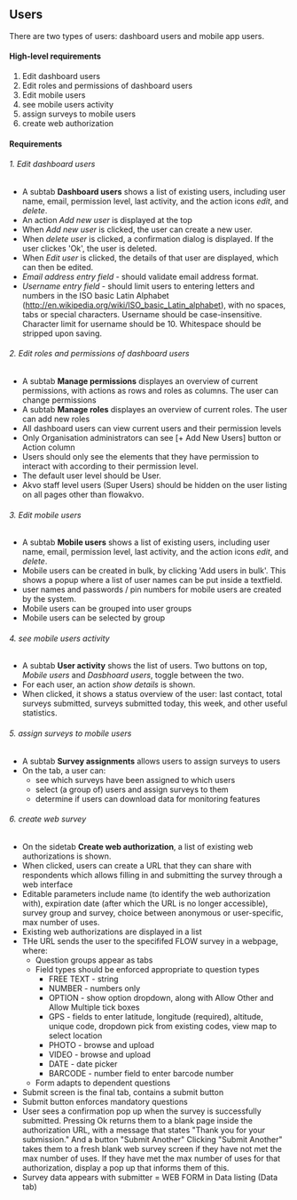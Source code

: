 ## Users

There are two types of users: dashboard users and mobile app users.

#### High-level requirements
1. Edit dashboard users
2. Edit roles and permissions of dashboard users
3. Edit mobile users
4. see mobile users activity
5. assign surveys to mobile users
6. create web authorization

#### Requirements

###### 1. Edit dashboard users
* A subtab __Dashboard users__ shows a list of existing users, including user name, email, permission level, last activity, and the action icons *edit*, and *delete*. 
* An action *Add new user* is displayed at the top
* When *Add new user* is clicked, the user can create a new user.
* When *delete user* is clicked, a confirmation dialog is displayed. If the user clickes 'Ok', the user is deleted.
* When *Edit user* is clicked, the details of that user are displayed, which can then be edited.
* *Email address entry field* - should validate email address format.
* *Username entry field* - should limit users to entering letters and numbers in the ISO basic Latin Alphabet (http://en.wikipedia.org/wiki/ISO_basic_Latin_alphabet), with no spaces, tabs or special characters. Username should be case-insensitive. Character limit for username should be 10. Whitespace should be stripped upon saving.


###### 2. Edit roles and permissions of dashboard users
* A subtab __Manage permissions__ displayes an overview of current permissions, with actions as rows and roles as columns. The user can change permissions
* A subtab __Manage roles__ displayes an overview of current roles. The user can add new roles
* All dashboard users can view current users and their permission levels
* Only Organisation administrators can see [+ Add New Users] button or Action column
* Users should only see the elements that they have permission to interact with according to their permission level.
* The default user level should be User.
* Akvo staff level users (Super Users) should be hidden on the user listing on all pages other than flowakvo.

###### 3. Edit mobile users
* A subtab __Mobile users__ shows a list of existing users, including user name, email, permission level, last activity, and the action icons *edit*, and *delete*. 
* Mobile users can be created in bulk, by clicking 'Add users in bulk'. This shows a popup where a list of user names can be put inside a textfield.
* user names and passwords / pin numbers for mobile users are created by the system. 
* Mobile users can be grouped into user groups
* Mobile users can be selected by group

###### 4. see mobile users activity
* A subtab __User activity__ shows the list of users. Two buttons on top, *Mobile users* and *Dasbhoard users*, toggle between the two.
* For each user, an action *show details* is shown.
* When clicked, it shows a status overview of the user: last contact, total surveys submitted, surveys submitted today, this week, and other useful statistics.

###### 5. assign surveys to mobile users
* A subtab __Survey assignments__ allows users to assign surveys to users
* On the tab, a user can:
	* see which surveys have been assigned to which users
	* select (a group of) users and assign surveys to them
	* determine if users can download data for monitoring features
	
###### 6. create web survey
* On the sidetab __Create web authorization__, a list of existing web authorizations is shown.
* When clicked, users can create a URL that they can share with respondents which allows filling in and submitting the survey through a web interface
* Editable parameters include name (to identify the web authorization with), expiration date (after which the URL is no longer accessible), survey group and survey, choice between anonymous or user-specific, max number of uses.
* Existing web authorizations are displayed in a list
* THe URL sends the user to the specififed FLOW survey in a webpage, where:
	* Question groups appear as tabs
	* Field types should be enforced appropriate to question types 
		* FREE TEXT - string
		* NUMBER - numbers only
		* OPTION - show option dropdown, along with Allow Other and Allow Multiple tick boxes
		* GPS - fields to enter latitude, longitude (required), altitude, unique code, dropdown pick from existing codes, view map to select location
		* PHOTO - browse and upload
		* VIDEO - browse and upload
		* DATE - date picker
		* BARCODE - number field to enter barcode number
	* Form adapts to dependent questions
* Submit screen is the final tab, contains a submit button
* Submit button enforces mandatory questions
* User sees a confirmation pop up when the survey is successfully submitted. Pressing Ok returns them to a blank page inside the authorization URL, with a message that states "Thank you for your submission." And a button "Submit Another" Clicking "Submit Another" takes them to a fresh blank web survey screen if they have not met the max number of uses. If they have met the max number of uses for that authorization, display a pop up that informs them of this.
* Survey data appears with submitter = WEB FORM in Data listing (Data tab)
